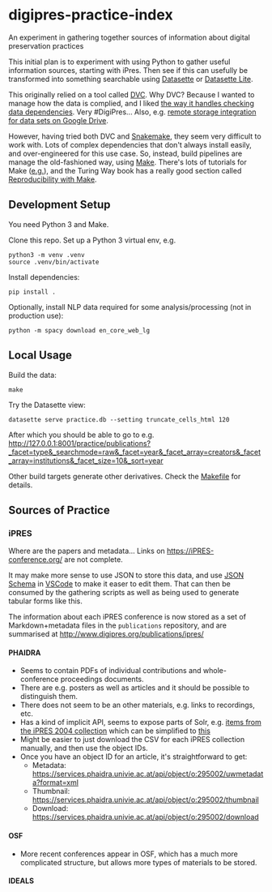 # digipres-practice-index
An experiment in gathering together sources of information about digital preservation practices

This initial plan is to experiment with using Python to gather useful information sources, starting with iPres. Then see if this can usefully be transformed into something searchable using [Datasette](https://datasette.io/) or [Datasette Lite](https://lite.datasette.io/).

This originally relied on a tool called [DVC](https://dvc.org/). Why DVC? Because I wanted to manage how the data is complied, and I liked [the way it handles checking data dependencies](https://dvc.org/doc/user-guide/pipelines/defining-pipelines#simple-dependencies). Very #DigiPres... Also, e.g. [remote storage integration for data sets on Google Drive](https://dvc.org/doc/user-guide/data-management/remote-storage/google-drive).

However, having tried both DVC and [Snakemake](https://snakemake.readthedocs.io/), they seem very difficult to work with. Lots of complex dependencies that don't always install easily, and over-engineered for this use case. So, instead, build pipelines are manage the old-fashioned way, using [Make](https://en.wikipedia.org/wiki/Make_(software)). There's lots of tutorials for Make ([e.g.](https://makefiletutorial.com/)), and the Turing Way book has a really good section called [Reproducibility with Make](https://book.the-turing-way.org/reproducible-research/make.html).

## Development Setup

You need Python 3 and Make.

Clone this repo. Set up a Python 3 virtual env, e.g.

    python3 -m venv .venv
    source .venv/bin/activate

Install dependencies:

    pip install .

Optionally, install NLP data required for some analysis/processing (not in production use):

    python -m spacy download en_core_web_lg

## Local Usage

Build the data:

    make

Try the Datasette view:

    datasette serve practice.db --setting truncate_cells_html 120

After which you should be able to go to e.g. http://127.0.0.1:8001/practice/publications?_facet=type&_searchmode=raw&_facet=year&_facet_array=creators&_facet_array=institutions&_facet_size=10&_sort=year

Other build targets generate other derivatives. Check the [Makefile](./Makefile) for details.

## Sources of Practice

### iPRES

Where are the papers and metadata... Links on https://iPRES-conference.org/ are not complete.

It may make more sense to use JSON to store this data, and use [JSON Schema](https://json-schema.org/) in [VSCode](https://code.visualstudio.com/docs/languages/json#_json-schemas-and-settings) to make it easer to edit them. That can then be consumed by the gathering scripts as well as being used to generate tabular forms like this.

The information about each iPRES conference is now stored as a set of Markdown+metadata files in the `publications` repository, and are summarised at http://www.digipres.org/publications/ipres/ 

#### PHAIDRA

- Seems to contain PDFs of individual contributions and whole-conference proceedings documents.
- There are e.g. posters as well as articles and it should be possible to distinguish them.
- There does not seem to be an other materials, e.g. links to recordings, etc.
- Has a kind of implicit API, seems to expose parts of Solr, e.g. [items from the iPRES 2004 collection](https://services.phaidra.univie.ac.at/api/search/select?q=*%3A*&wt=json&start=0&rows=32&fq=owner%3A*%20AND%20ispartof%3A%22o%3A295028%22%20AND%20-isinadminset%3A%22phaidra%3Autheses.univie.ac.at%22%20AND%20-hassuccessor%3A*%20AND%20-ismemberof%3A[%22%22%20TO%20*]&indent=on) which can be simplified to [this](https://services.phaidra.univie.ac.at/api/search/select?q=*%3A*&wt=json&start=0&rows=1000&fq=ispartof%3A%22o%3A295028%22&indent=on)
- Might be easier to just download the CSV for each iPRES collection manually, and then use the object IDs.
- Once you have an object ID for an article, it's straightforward to get:
	- Metadata: https://services.phaidra.univie.ac.at/api/object/o:295002/uwmetadata?format=xml
	- Thumbnail: https://services.phaidra.univie.ac.at/api/object/o:295002/thumbnail
	- Download: https://services.phaidra.univie.ac.at/api/object/o:295002/download

#### OSF

- More recent conferences appear in OSF, which has a much more complicated structure, but allows more types of materials to be stored.

#### IDEALS


